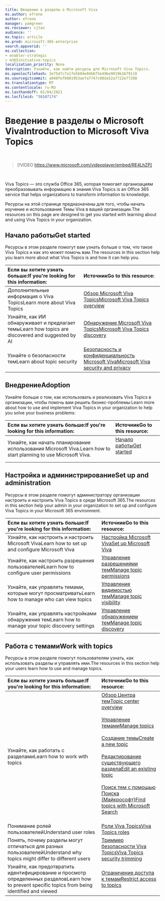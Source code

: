 ```yaml
---
title: Введение в разделы о Microsoft Viva
ms.author: efrene
author: efrene
manager: pamgreen
ms.reviewer: cjtan
audience: ''
ms.topic: article
ms.prod: microsoft-365-enterprise
search.appverid: ''
ms.collection:
- enabler-strategic
- m365initiative-topics
localization_priority: None
description: Узнайте, как найти ресурсы для Microsoft Viva Topics.
ms.openlocfilehash: 3e75dfcfa17e5604e04b6f5e49be9019b1679110
ms.sourcegitcommit: a048fefb081953aefa7747c08da52a7722e77288
ms.translationtype: MT
ms.contentlocale: ru-RU
ms.lasthandoff: 02/04/2021
ms.locfileid: "50107174"
---
```

# <a name="introduction-to-microsoft-viva-topics"></a><span data-ttu-id="0e1aa-103">Введение в разделы о Microsoft Viva</span><span class="sxs-lookup"><span data-stu-id="0e1aa-103">Introduction to Microsoft Viva Topics</span></span>

</br>

> [!VIDEO https://www.microsoft.com/videoplayer/embed/RE4LhZP]  

</br>


<span data-ttu-id="0e1aa-104">Viva Topics — это служба Office 365, которая помогает организациям преобразовывать информацию в знания.</span><span class="sxs-lookup"><span data-stu-id="0e1aa-104">Viva Topics is an Office 365 service that helps organizations to transform information to knowledge.</span></span>

<span data-ttu-id="0e1aa-105">Ресурсы на этой странице предназначены для того, чтобы начать изучение и использование Темы Viva в вашей организации.</span><span class="sxs-lookup"><span data-stu-id="0e1aa-105">The resources on this page are designed to get you started with learning about and using Viva Topics in your organization.</span></span>

## <a name="get-started"></a><span data-ttu-id="0e1aa-106">Начало работы</span><span class="sxs-lookup"><span data-stu-id="0e1aa-106">Get started</span></span>

<span data-ttu-id="0e1aa-107">Ресурсы в этом разделе помогут вам узнать больше о том, что такое Viva Topics и как это может помочь вам.</span><span class="sxs-lookup"><span data-stu-id="0e1aa-107">The resources in this section help you learn more about what Viva Topics  is and how it can help you.</span></span>

| <span data-ttu-id="0e1aa-108">Если вы хотите узнать больше:</span><span class="sxs-lookup"><span data-stu-id="0e1aa-108">If you're looking for this information:</span></span> | <span data-ttu-id="0e1aa-109">Источник</span><span class="sxs-lookup"><span data-stu-id="0e1aa-109">Go to this resource:</span></span> |
|:-----|:-----|
|<span data-ttu-id="0e1aa-110">Дополнительные информация о Viva Topics</span><span class="sxs-lookup"><span data-stu-id="0e1aa-110">Learn more about Viva Topics</span></span>|[<span data-ttu-id="0e1aa-111">Обзор Microsoft Viva Topics</span><span class="sxs-lookup"><span data-stu-id="0e1aa-111">Microsoft Viva Topics overview</span></span>](topic-experiences-overview.md)|
|<span data-ttu-id="0e1aa-112">Узнайте, как ИИ обнаруживает и предлагает темы</span><span class="sxs-lookup"><span data-stu-id="0e1aa-112">Learn how topics are discovered and suggested by AI</span></span>|[<span data-ttu-id="0e1aa-113">Обнаружение Microsoft Viva Topics</span><span class="sxs-lookup"><span data-stu-id="0e1aa-113">Microsoft Viva Topics discovery</span></span>](topic-experiences-discovery.md)|
|<span data-ttu-id="0e1aa-114">Узнайте о безопасности тем</span><span class="sxs-lookup"><span data-stu-id="0e1aa-114">Learn about topic security</span></span>|[<span data-ttu-id="0e1aa-115">Безопасность и конфиденциальность Microsoft Viva</span><span class="sxs-lookup"><span data-stu-id="0e1aa-115">Microsoft Viva security and privacy</span></span>](topic-experiences-security-privacy.md)|


## <a name="adoption"></a><span data-ttu-id="0e1aa-116">Внедрение</span><span class="sxs-lookup"><span data-stu-id="0e1aa-116">Adoption</span></span>

<span data-ttu-id="0e1aa-117">Узнайте больше о том, как использовать и реализовать Viva Topics в организации, чтобы помочь вам решить бизнес-проблемы:</span><span class="sxs-lookup"><span data-stu-id="0e1aa-117">Learn more about how to use and implement Viva Topics in your organization to help you solve your business problems:</span></span> 

| <span data-ttu-id="0e1aa-118">Если вы хотите узнать больше:</span><span class="sxs-lookup"><span data-stu-id="0e1aa-118">If you're looking for this information:</span></span> | <span data-ttu-id="0e1aa-119">Источник</span><span class="sxs-lookup"><span data-stu-id="0e1aa-119">Go to this resource:</span></span> |
|:-----|:-----|
|<span data-ttu-id="0e1aa-120">Узнайте, как начать планирование использования Microsoft Viva.</span><span class="sxs-lookup"><span data-stu-id="0e1aa-120">Learn how to start planning to use Microsoft Viva.</span></span> |[<span data-ttu-id="0e1aa-121">Начало работы</span><span class="sxs-lookup"><span data-stu-id="0e1aa-121">Get started</span></span>](topics-adoption-getstarted.md)<br><br>|  

## <a name="set-up-and-administration"></a><span data-ttu-id="0e1aa-122">Настройка и администрирование</span><span class="sxs-lookup"><span data-stu-id="0e1aa-122">Set up and administration</span></span>

<span data-ttu-id="0e1aa-123">Ресурсы в этом разделе помогут администратору организации настроить и настроить Viva Topics в среде Microsoft 365.</span><span class="sxs-lookup"><span data-stu-id="0e1aa-123">The resources in this section help your admin in your organization to set up and configure Viva Topics in your Microsoft 365 environment.</span></span>

| <span data-ttu-id="0e1aa-124">Если вы хотите узнать больше:</span><span class="sxs-lookup"><span data-stu-id="0e1aa-124">If you're looking for this information:</span></span> | <span data-ttu-id="0e1aa-125">Источник</span><span class="sxs-lookup"><span data-stu-id="0e1aa-125">Go to this resource:</span></span> |
|:-----|:-----|
|<span data-ttu-id="0e1aa-126">Узнайте, как настроить и настроить Microsoft Viva</span><span class="sxs-lookup"><span data-stu-id="0e1aa-126">Learn how to set up and configure Microsoft Viva</span></span>|[<span data-ttu-id="0e1aa-127">Настройка Microsoft Viva</span><span class="sxs-lookup"><span data-stu-id="0e1aa-127">Set up Microsoft Viva</span></span>](set-up-topic-experiences.md)|
|<span data-ttu-id="0e1aa-128">Узнайте, как настроить разрешения пользователей</span><span class="sxs-lookup"><span data-stu-id="0e1aa-128">Learn how to configure user permissions</span></span>|[<span data-ttu-id="0e1aa-129">Управление разрешениями тем</span><span class="sxs-lookup"><span data-stu-id="0e1aa-129">Manage topic permissions</span></span>](topic-experiences-user-permissions.md)|
|<span data-ttu-id="0e1aa-130">Узнайте, как управлять темами, которые могут просматривать</span><span class="sxs-lookup"><span data-stu-id="0e1aa-130">Learn how to manage who can view topics</span></span>|[<span data-ttu-id="0e1aa-131">Управление видимостью тем</span><span class="sxs-lookup"><span data-stu-id="0e1aa-131">Manage topic visibility</span></span>](topic-experiences-knowledge-rules.md)|
|<span data-ttu-id="0e1aa-132">Узнайте, как управлять настройками обнаружения тем</span><span class="sxs-lookup"><span data-stu-id="0e1aa-132">Learn how to manage your topic discovery settings</span></span>|[<span data-ttu-id="0e1aa-133">Управление обнаружением тем</span><span class="sxs-lookup"><span data-stu-id="0e1aa-133">Manage topic discovery</span></span>](topic-experiences-discovery.md)|

## <a name="work-with-topics"></a><span data-ttu-id="0e1aa-134">Работа с темами</span><span class="sxs-lookup"><span data-stu-id="0e1aa-134">Work with topics</span></span>

<span data-ttu-id="0e1aa-135">Ресурсы в этом разделе помогут пользователям узнать, как использовать разделы и управлять ими.</span><span class="sxs-lookup"><span data-stu-id="0e1aa-135">The resources in this section help your users learn how to use and manage topics.</span></span>

| <span data-ttu-id="0e1aa-136">Если вы хотите узнать больше:</span><span class="sxs-lookup"><span data-stu-id="0e1aa-136">If you're looking for this information:</span></span> | <span data-ttu-id="0e1aa-137">Источник</span><span class="sxs-lookup"><span data-stu-id="0e1aa-137">Go to this resource:</span></span> |
|:-----|:-----|
|<span data-ttu-id="0e1aa-138">Узнайте, как работать с разделами</span><span class="sxs-lookup"><span data-stu-id="0e1aa-138">Learn how to work with topics</span></span>|[<span data-ttu-id="0e1aa-139">Обзор Центра тем</span><span class="sxs-lookup"><span data-stu-id="0e1aa-139">Topic center overview</span></span>](topic-center-overview.md)<br><br>[<span data-ttu-id="0e1aa-140">Управление темами</span><span class="sxs-lookup"><span data-stu-id="0e1aa-140">Manage topics</span></span>](manage-topics.md)<br><br>[<span data-ttu-id="0e1aa-141">Создание темы</span><span class="sxs-lookup"><span data-stu-id="0e1aa-141">Create a new topic</span></span>](create-a-topic.md)<br><br>[<span data-ttu-id="0e1aa-142">Редактирование существующего раздела</span><span class="sxs-lookup"><span data-stu-id="0e1aa-142">Edit an existing topic</span></span>](edit-a-topic.md)<br><br>[<span data-ttu-id="0e1aa-143">Поиск тем с помощью Поиска (Майкрософт)</span><span class="sxs-lookup"><span data-stu-id="0e1aa-143">Find topics with Microsoft Search</span></span>](search.md)<br><br>|
|<span data-ttu-id="0e1aa-144">Понимание ролей пользователей</span><span class="sxs-lookup"><span data-stu-id="0e1aa-144">Understand user roles</span></span>|[<span data-ttu-id="0e1aa-145">Роли Viva Topics</span><span class="sxs-lookup"><span data-stu-id="0e1aa-145">Viva Topics roles</span></span>](topic-experiences-roles.md)|
|<span data-ttu-id="0e1aa-146">Понять, почему разделы могут отличаться для разных пользователей</span><span class="sxs-lookup"><span data-stu-id="0e1aa-146">Understand why topics might differ to different users</span></span>|[<span data-ttu-id="0e1aa-147">Триммер безопасности Viva Topics</span><span class="sxs-lookup"><span data-stu-id="0e1aa-147">Viva Topics security trimming</span></span>](topic-experiences-security-trimming.md)|
|<span data-ttu-id="0e1aa-148">Узнайте, как предотвратить идентифицирование и просмотр определенных разделов</span><span class="sxs-lookup"><span data-stu-id="0e1aa-148">Learn how to prevent specific topics from being identified and viewed</span></span>|[<span data-ttu-id="0e1aa-149">Ограничение доступа к темам</span><span class="sxs-lookup"><span data-stu-id="0e1aa-149">Restrict access to topics</span></span>](restrict-access-to-topics.md)|





